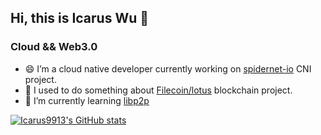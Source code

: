 ## Hi, this is Icarus Wu  👋

### Cloud && Web3.0

- 😄 I’m a cloud native developer currently working on [spidernet-io](https://github.com/spidernet-io) CNI project. 
- 😬 I used to do something about [Filecoin/lotus](https://github.com/filecoin-project/lotus) blockchain project. 
- 🧐 I’m currently learning [libp2p](https://github.com/libp2p)



[![Icarus9913's GitHub stats](https://github-readme-stats.vercel.app/api?username=Icarus9913)]()
